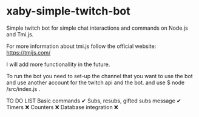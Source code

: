 # xaby-simple-twitch-bot
Simple twitch bot for simple chat interactions and commands on Node.js and Tmi.js.

For more information about tmi.js follow the official website: https://tmijs.com/

I will add more functionallity in the future.

To run the bot you need to set-up the channel that you want to use the bot and use another account for the twitch api and the bot. and use 
    $ node /src/index.js .

TO DO LIST
Basic commands ✔
Subs, resubs, gifted subs message ✔
Timers ❌
Counters ❌
Database integration ❌
